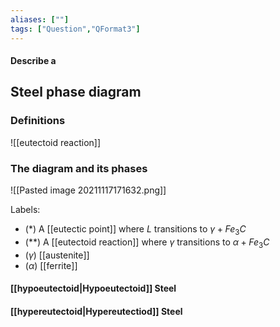 ```yaml
---
aliases: [""]
tags: ["Question","QFormat3"]
---
```


#### Describe a
## Steel phase diagram
### Definitions
![[eutectoid reaction]]

### The diagram and its phases
![[Pasted image 20211117171632.png]]

Labels:
- (\*) A [[eutectic point]] where $L$ transitions to $\gamma+Fe_3 C$
- (\*\*) A [[eutectoid reaction]] where $\gamma$ transitions to $\alpha + Fe_3 C$
- ($\gamma$) [[austenite]]
- ($\alpha$) [[ferrite]]

#### [[hypoeutectoid|Hypoeutectoid]] Steel

#### [[hypereutectoid|Hypereutectiod]] Steel